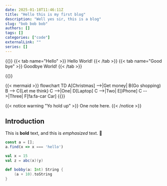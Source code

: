 ```yaml
--- 
date: 2025-01-18T11:46:11Z
title: "Hello this is my first blog"
description: "Well yes sir, this is a blog"
slug: "bob bob bob"
authors: []
tags: []
categories: ["code"]
externalLink: ""
series: []
---
```


{{<tabgroup>}}
{{< tab name="Hello" >}} Hello World! {{< /tab >}}
{{< tab name="Good bye" >}} Goodbye World! {{< /tab >}}

{{</tabgroup>}}


{{< mermaid >}}
flowchart TD
    A[Christmas] -->|Get money| B(Go shopping)
    B --> C{Let me think}
    C -->|One| D[Laptop]
    C -->|Two| E[iPhone]
    C -->|Three| F[fa:fa-car Car]
{{</mermaid>}}


{{< notice warning "Yo hold up" >}}
One note here.
{{< /notice >}}

## Introduction

This is **bold** text, and this is *emphasized* text. :wave:

```ts
const a = [];
a.find(x => x === 'hello')
```


```scala
val x = 15
val z = abc(x)(y)

def bobby(a: Int) String {
    (a + 10).toString
}
```
